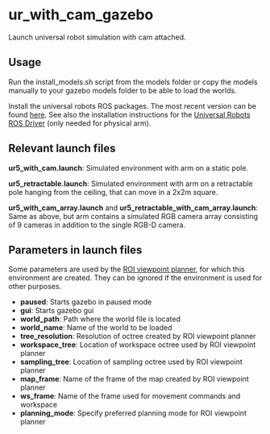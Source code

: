 # ur_with_cam_gazebo

Launch universal robot simulation with cam attached.

## Usage

Run the install_models.sh script from the models folder or copy the models manually to your gazebo models folder to be able to load the worlds.

Install the universal robots ROS packages. The most recent version can be found [here](https://github.com/fmauch/universal_robot/tree/calibration_devel). See also the installation instructions for the [Universal Robots ROS Driver](https://github.com/UniversalRobots/Universal_Robots_ROS_Driver) (only needed for physical arm).

## Relevant launch files

**ur5_with_cam.launch**: Simulated environment with arm on a static pole.

**ur5_retractable.launch**: Simulated environment with arm on a retractable pole hanging from the ceiling, that can move in a 2x2m square.

**ur5_with_cam_array.launch** and **ur5_retractable_with_cam_array.launch**: Same as above, but arm contains a simulated RGB camera array consisting of 9 cameras in addition to the single RGB-D camera.

## Parameters in launch files

Some parameters are used by the [ROI viewpoint planner](https://github.com/Eruvae/roi_viewpoint_planner), for which this environment are created. They can be ignored if the environment is used for other purposes.

- **paused**: Starts gazebo in paused mode
- **gui**: Starts gazebo gui
- **world_path**: Path where the world file is located
- **world_name**: Name of the world to be loaded
- **tree_resolution**: Resolution of octree created by ROI viewpoint planner
- **workspace_tree**: Location of workspace octree used by ROI viewpoint planner
- **sampling_tree**: Location of sampling octree used by ROI viewpoint planner
- **map_frame**: Name of the frame of the map created by ROI viewpoint planner
- **ws_frame**: Name of the frame used for movement commands and workspace
- **planning_mode**: Specify preferred planning mode for ROI viewpoint planner
